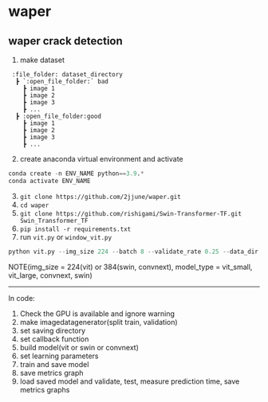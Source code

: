 # waper
## waper crack detection
1. make dataset  
```
 :file_folder: dataset_directory
  ┣ `:open_file_folder:` bad
    ┣ image 1
    ┣ image 2
    ┣ image 3
    ┣ ...
  ┣ :open_file_folder:good
    ┣ image 1
    ┣ image 2
    ┣ image 3
    ┣ ...
```
2. create anaconda virtual environment and activate  
```python
conda create -n ENV_NAME python==3.9.*  
conda activate ENV_NAME
```
3. `git clone https://github.com/2jjune/waper.git`
4. `cd waper`
5. `git clone https://github.com/rishigami/Swin-Transformer-TF.git Swin_Transformer_TF`
6. `pip install -r requirements.txt`
7. run `vit.py` or `window_vit.py`  
```python
python vit.py --img_size 224 --batch 8 --validate_rate 0.25 --data_dir "your dataset dir" --model_type "vit_small"
```
NOTE(img_size = 224(vit) or 384(swin, convnext), model_type = vit_small, vit_large, convnext, swin)

***

In code:
1. Check the GPU is available and ignore warning
2. make imagedatagenerator(split train, validation)
3. set saving directory
4. set callback function
5. build model(vit or swin or convnext)
6. set learning parameters
7. train and save model
8. save metrics graph
9. load saved model and validate, test, measure prediction time, save metrics graphs

